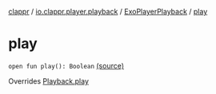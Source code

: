 [clappr](../../index.md) / [io.clappr.player.playback](../index.md) / [ExoPlayerPlayback](index.md) / [play](.)

# play

`open fun play(): Boolean` [(source)](https://github.com/clappr/clappr-android/tree/dev/clappr/src/main/kotlin/io/clappr/player/playback/ExoPlayerPlayBack.kt#L88)

Overrides [Playback.play](../../io.clappr.player.components/-playback/play.md)

